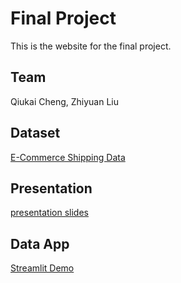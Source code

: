 # Final Project
This is the website for the final project.

## Team

Qiukai Cheng, Zhiyuan Liu

## Dataset

[E-Commerce Shipping Data](https://www.kaggle.com/datasets/prachi13/customer-analytics)

## Presentation

[presentation slides]("C:\Users\cheng\Desktop\team-4.pptx")

## Data App

[Streamlit Demo](https://chengqiukai-team4-final-project-team4-final-project-u53yc8.streamlitapp.com/)